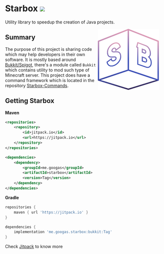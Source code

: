 Starbox [![](https://jitpack.io/v/me.googas/starbox.svg)](https://jitpack.io/#me.googas/starbox)
===

Utility library to speedup the creation of Java projects.

<img align="right" src="https://github.com/Chevyself/starbox/blob/master/assets/starbox.svg?raw=true" height="200" width="200">

Summary
--------
The purpose of this project is sharing code which may help developers in their own software. It is mostly based around [Bukkit/Spigot](https://www.spigotmc.org/), there's a module called `Bukkit` which contains utility to mod such type of Minecraft server. This project
does have a command framework which is located in the repository [Starbox-Commands](https://github.com/Chevyself/Starbox-Commands).

Getting Starbox
--------
**Maven**
```xml
<repositories>
    <repository>
        <id>jitpack.io</id>
        <url>https://jitpack.io</url>
    </repository>
</repositories>
```
```xml
<dependencies>
    <dependency>
        <groupId>me.googas</groupId>
        <artifactId>starbox</artifactId>
        <version>Tag</version>
    </dependency>
</dependencies>
```
**Gradle**
```gradle
repositories {
    maven { url 'https://jitpack.io' }
}
```
```gradle
dependencies {
    implementation 'me.googas.starbox:bukkit:Tag'
}
```
Check [Jitpack](https://jitpack.io/#me.googas/starbox) to know more